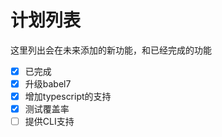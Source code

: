 # 计划列表
这里列出会在未来添加的新功能，和已经完成的功能

- [X] 已完成
- [X] 升级babel7
- [X] 增加typescript的支持
- [X] 测试覆盖率
- [ ] 提供CLI支持
